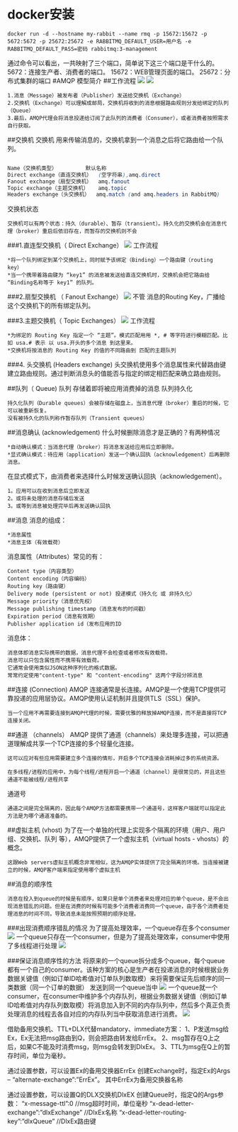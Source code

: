 # docker安装
```shell script
docker run -d --hostname my-rabbit --name rmq -p 15672:15672 -p 5672:5672 -p 25672:25672 -e RABBITMQ_DEFAULT_USER=用户名 -e RABBITMQ_DEFAULT_PASS=密码 rabbitmq:3-management
```

通过命令可以看出，一共映射了三个端口，简单说下这三个端口是干什么的。
5672：连接生产者、消费者的端口。
15672：WEB管理页面的端口。
25672：分布式集群的端口
#AMQP 模型简介
##工作流程
![](.introduction_images/process_model.png)
![](.introduction_images/internal_process_model.png)

    1.消息（Message）被发布者（Publisher）发送给交换机（Exchange）
    2.交换机（Exchange）可以理解成邮局，交换机将收到的消息根据路由规则分发给绑定的队列（Queue）
    3.最后，AMQP代理会将消息投递给订阅了此队列的消费者（Consumer），或者消费者按照需求自行获取。

##交换机
    交换机 用来传输消息的，交换机拿到一个消息之后将它路由给一个队列。
```css

Name（交换机类型）	        默认名称
Direct exchange（直连交换机）	(空字符串),amq.direct
Fanout exchange（扇型交换机）	amq.fanout
Topic exchange（主题交换机）	amq.topic
Headers exchange（头交换机）	amq.match (and amq.headers in RabbitMQ)

```
交换机状态

    交换机可以有两个状态：持久（durable）、暂存（transient）。持久化的交换机会在消息代理（broker）重启后依旧存在，而暂存的交换机则不会
###1.直连型交换机（ Direct Exchange）
![](.introduction_images/direct_exchange.png)
工作流程

    *将一个队列绑定到某个交换机上，同时赋予该绑定（Binding）一个路由键（routing key）
    *当一个携带着路由键为 “key1” 的消息被发送给直连交换机时，交换机会把它路由给 “Binding名称等于 key1” 的队列。

###2.扇型交换机 （ Fanout Exchange）
![](.introduction_images/fanout_exchange_routing.png)
不管 消息的Routing Key，广播给这个交换机下的所有绑定队列。

###3.主题交换机（ Topic Exchanges）
![](.introduction_images/topic_exchange.png)
工作流程

    *为绑定的 Routing Key 指定一个 “主题”。模式匹配用用 *, # 等字符进行模糊匹配。比如 usa.# 表示 以 usa.开头的多个消息 到这里来。
    *交换机将按消息的 Routing Key 的值的不同路由到 匹配的主题队列

###4. 头交换机 (Headers exchange)
头交换机使用多个消息属性来代替路由键建立路由规则。通过判断消息头的值能否与指定的绑定相匹配来确立路由规则。
  

##队列（ Queue)
    队列 存储着即将被应用消费掉的消息
队列持久化

    持久化队列（Durable queues）会被存储在磁盘上，当消息代理（broker）重启的时候，它可以被重新恢复。
    没有被持久化的队列称作暂存队列（Transient queues）

##消息确认 (acknowledgement)
什么时候删除消息才是正确的？有两种情况

    *自动确认模式：当消息代理（broker）将消息发送给应用后立即删除。
    *显式确认模式：待应用（application）发送一个确认回执（acknowledgement）后再删除消息。
在显式模式下，由消费者来选择什么时候发送确认回执（acknowledgement）。

    1。应用可以在收到消息后立即发送
    2。或将未处理的消息存储后发送
    3。或等到消息被处理完毕后再发送确认回执

##消息
消息的组成：

    *消息属性
    *消息主体（有效载荷）
消息属性（Attributes）常见的有：

    Content type（内容类型）
    Content encoding（内容编码）
    Routing key（路由键）
    Delivery mode (persistent or not) 投递模式（持久化 或 非持久化）
    Message priority（消息优先权）
    Message publishing timestamp（消息发布的时间戳）
    Expiration period（消息有效期）
    Publisher application id（发布应用的ID

消息体：

    消息体即消息实际携带的数据，消息代理不会检查或者修改有效载荷。
    消息可以只包含属性而不携带有效载荷。
    它通常会使用类似JSON这种序列化的格式数据。
    常常约定使用"content-type" 和 "content-encoding" 这两个字段分辨消息

##连接 (Connection)
    AMQP 连接通常是长连接。AMQP是一个使用TCP提供可靠投递的应用层协议。AMQP使用认证机制并且提供TLS（SSL）保护。
    
    当一个应用不再需要连接到AMQP代理的时候，需要优雅的释放掉AMQP连接，而不是直接将TCP连接关闭。

##通道 （channels）
    AMQP 提供了通道（channels）来处理多连接，可以把通道理解成共享一个TCP连接的多个轻量化连接。
    
    这可以应对有些应用需要建立多个连接的情形，开启多个TCP连接会消耗掉过多的系统资源。
    
    在多线程/进程的应用中，为每个线程/进程开启一个通道（channel）是很常见的，并且这些通道不能被线程/进程共享
通道号

    通道之间是完全隔离的，因此每个AMQP方法都需要携带一个通道号，这样客户端就可以指定此方法是为哪个通道准备的。

##虚拟主机 (vhost)
    为了在一个单独的代理上实现多个隔离的环境（用户、用户组、交换机、队列 等），AMQP提供了一个虚拟主机（virtual hosts - vhosts）的概念。
    
    这跟Web servers虚拟主机概念非常相似，这为AMQP实体提供了完全隔离的环境。当连接被建立的时候，AMQP客户端来指定使用哪个虚拟主机


##消息的顺序性

    消息在投入到queue的时候是有顺序，如果只是单个消费者来处理对应的单个queue，是不会出现消息错乱的问题。但是在消费的时候有可能多个消费者消费同一个queue，由于各个消费者处理消息的时间不同，导致消息未能按照预期的顺序处理。

###出现消费顺序错乱的情况
为了提高处理效率，一个queue存在多个consumer
![](.introduction_images/multi_consumer.png)
一个queue只存在一个consumer，但是为了提高处理效率，consumer中使用了多线程进行处理
![](.introduction_images/one_consumer_with_multi_threading.png)

###保证消息顺序性的方法
将原来的一个queue拆分成多个queue，每个queue都有一个自己的consumer。该种方案的核心是生产者在投递消息的时候根据业务数据关键值（例如订单ID哈希值对订单队列数取模）来将需要保证先后顺序的同一类数据（同一个订单的数据） 发送到同一个queue当中
![](.introduction_images/multi_queue_with_own_consumer.png)
一个queue就一个consumer，在consumer中维护多个内存队列，根据业务数据关键值（例如订单ID哈希值对内存队列数取模）将消息加入到不同的内存队列中，然后多个真正负责处理消息的线程去各自对应的内存队列当中获取消息进行消费。
![](.introduction_images/multiqueue_with_own_threading.png)





借助备用交换机、TTL+DLX代替mandatory、immediate方案：
1、P发送msg给Ex，Ex无法把msg路由到Q，则会把路由转发给ErrEx。
2、msg暂存在Q上之后，如果C不能及时消费msg，则msg会转发到DlxEx。
3、TTL为msg在Q上的暂存时间，单位为毫秒。

通过设置参数，可以设置Ex的备用交换器ErrEx
创建Exchange时，指定Ex的Args – “alternate-exchange”:”ErrEx”。
其中ErrEx为备用交换器名称

通过设置参数，可以设置Q的DLX交换机DlxEX
创建Queue时，指定Q的Args参数：
“x-message-ttl”:0 //msg超时时间，单位毫秒
“x-dead-letter-exchange”:”dlxExchange” //DlxEx名称
“x-dead-letter-routing-key”:”dlxQueue” //DlxEx路由键
